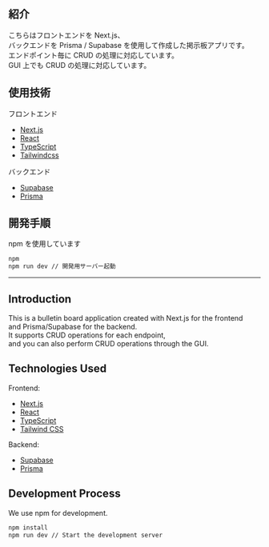 ## 紹介

こちらはフロントエンドを Next.js、  
バックエンドを Prisma / Supabase を使用して作成した掲示板アプリです。  
エンドポイント毎に CRUD の処理に対応しています。  
GUI 上でも CRUD の処理に対応しています。

## 使用技術

フロントエンド

- [Next.js](https://nextjs.org/)
- [React](https://ja.react.dev/)
- [TypeScript](https://www.typescriptlang.org/)
- [Tailwindcss](https://tailwindcss.com/)

バックエンド

- [Supabase](https://supabase.com//)
- [Prisma](https://www.prisma.io/)

## 開発手順

npm を使用しています

```bash
npm
npm run dev // 開発用サーバー起動
```

---

## Introduction

This is a bulletin board application created with Next.js for the frontend  
and Prisma/Supabase for the backend.  
It supports CRUD operations for each endpoint,  
and you can also perform CRUD operations through the GUI.

## Technologies Used

Frontend:

- [Next.js](https://nextjs.org/)
- [React](https://reactjs.org/)
- [TypeScript](https://www.typescriptlang.org/)
- [Tailwind CSS](https://tailwindcss.com/)

Backend:

- [Supabase](https://supabase.io/)
- [Prisma](https://www.prisma.io/)

## Development Process

We use npm for development.

```bash
npm install
npm run dev // Start the development server
```
